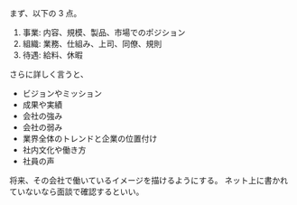 まず、以下の 3 点。

1. 事業: 内容、規模、製品、市場でのポジション
2. 組織: 業務、仕組み、上司、同僚、規則
3. 待遇: 給料、休暇

さらに詳しく言うと、

- ビジョンやミッション
- 成果や実績
- 会社の強み
- 会社の弱み
- 業界全体のトレンドと企業の位置付け
- 社内文化や働き方
- 社員の声

将来、その会社で働いているイメージを描けるようにする。
ネット上に書かれていないなら面談で確認するといい。
